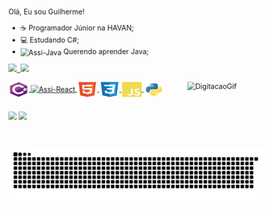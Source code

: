 Olá, Eu sou Guilherme!
- ☕ Programador Júnior na HAVAN;
- 💻 Estudando C#;
- <img align="center" alt="Assi-Java" height="20" width="20" src="https://res.cloudinary.com/practicaldev/image/fetch/s--vJmozAhY--/c_limit,f_auto,fl_progressive,q_80,w_375/https://dev-to-uploads.s3.amazonaws.com/uploads/badge/badge_image/19/57803385-45802780-7726-11e9-84d9-2e4c4ca8bcdb.png"> Querendo aprender Java;

<div>
  <a href="https://github.com/assi23">
  <img height="170em" src="https://github-readme-stats.vercel.app/api?username=assi23&show_icons=true&theme=dark&include_all_commits=true&count_private=true"/>&nbsp;
    
  <img height="170em" src="https://github-readme-stats.vercel.app/api/top-langs/?username=assi23&layout=compact&langs_count=7&theme=dark"/>
</div>
  
 <div style="display: inline_block"><br>
  <img align="center" alt="Assi-Csharp" height="30" width="40" src="https://raw.githubusercontent.com/devicons/devicon/master/icons/csharp/csharp-original.svg">
  <img align="center" alt="Assi-React" height="30" width="40" src="https://juststickers.in/wp-content/uploads/2016/05/reactjs-badge.png">
  <img align="center" alt="Assi-HTML" height="30" width="40" src="https://raw.githubusercontent.com/devicons/devicon/master/icons/html5/html5-original.svg">
  <img align="center" alt="Assi-CSS" height="30" width="40" src="https://raw.githubusercontent.com/devicons/devicon/master/icons/css3/css3-original.svg">
  <img align="center" alt="Assi-Js" height="30" width="40" src="https://raw.githubusercontent.com/devicons/devicon/master/icons/javascript/javascript-plain.svg">
  <img align="center" alt="Assi-Python" height="30" width="40" src="https://raw.githubusercontent.com/devicons/devicon/master/icons/python/python-original.svg">
  <img align="right" alt="DigitacaoGif" height="130" width="150" src="https://64.media.tumblr.com/bc91fffa1f7f71014fddf10d3d2decbd/tumblr_pkxty5psM71sguk2k_500.gifv">
</div>

##
  
<div> 
  <a href="https://www.instagram.com/gui.assim" target="_blank"><img src="https://img.shields.io/badge/-Instagram-%23E4405F?style=for-the-badge&logo=instagram&logoColor=white" target="_blank"></a>
  <a href="https://www.linkedin.com/in/guilherme-assi-653471208/" target="_blank"><img src="https://img.shields.io/badge/-LinkedIn-%230077B5?style=for-the-badge&logo=linkedin&logoColor=white" target="_blank"></a> 
  
![Snake animation](https://github.com/assi23/assi23/blob/output/github-contribution-grid-snake.svg)
  
